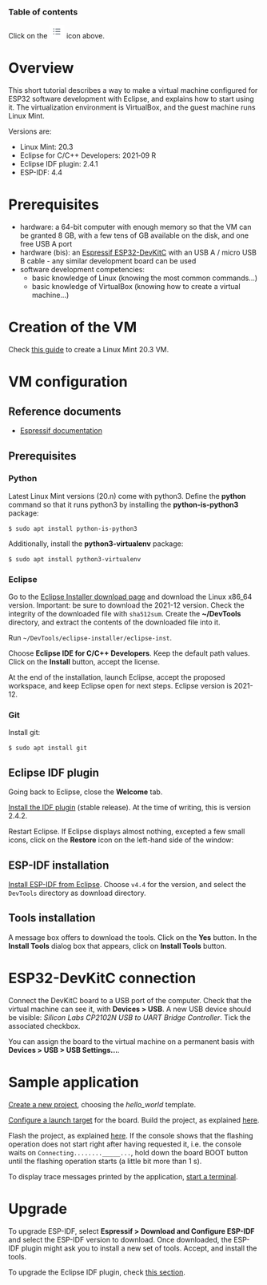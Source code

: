 ### Table of contents

Click on the ![](images/tocIcon.png) icon above.

# Overview

This short tutorial describes a way to make a virtual machine configured for ESP32 software development with Eclipse, and explains how to start using it. The virtualization environment is VirtualBox, and the guest machine runs Linux Mint.

Versions are:

* Linux Mint: 20.3
* Eclipse for C/C++ Developers: 2021‑09 R
* Eclipse IDF plugin: 2.4.1
* ESP-IDF: 4.4

# Prerequisites

* hardware: a 64-bit computer with enough memory so that the VM can be granted 8 GB, with a few tens of GB available on the disk, and one free USB A port
* hardware (bis): an [Espressif ESP32-DevKitC](https://www.espressif.com/en/products/devkits/esp32-devkitc) with an USB A / micro USB B cable - any similar development board can be used
* software development competencies: 
  * basic knowledge of Linux (knowing the most common commands...)
  * basic knowledge of VirtualBox (knowing how to create a virtual machine...)

# Creation of the VM

Check [this guide](https://github.com/PascalBod/lm-vm) to create a Linux Mint 20.3 VM.

# VM configuration

## Reference documents

* [Espressif documentation](https://github.com/espressif/idf-eclipse-plugin)

## Prerequisites

### Python

Latest Linux Mint versions (20.n) come with python3. Define the **python** command so that it runs python3 by installing the **python-is-python3** package:

```shell
$ sudo apt install python-is-python3
```

Additionally, install the **python3-virtualenv** package:

```shell
$ sudo apt install python3-virtualenv
```

### Eclipse

Go to the [Eclipse Installer download page](https://www.eclipse.org/downloads/packages/release/2021-12/r) and download the Linux x86_64 version. Important: be sure to download the 2021-12 version. Check the integrity of the downloaded file with `sha512sum`. Create the **~/DevTools** directory, and extract the contents of the downloaded file into it.

Run `~/DevTools/eclipse-installer/eclipse-inst`.

Choose **Eclipse IDE for C/C++ Developers**. Keep the default path values. Click on the **Install** button, accept the license.

At the end of the installation, launch Eclipse, accept the proposed workspace, and keep Eclipse open for next steps. Eclipse version is 2021-12.

### Git

Install git:

```shell
$ sudo apt install git
```

## Eclipse IDF plugin

Going back to Eclipse, close the **Welcome** tab.

[Install the IDF plugin](https://github.com/espressif/idf-eclipse-plugin#installing-idf-plugin-using-update-site-url) (stable release). At the time of writing, this is version 2.4.2.

Restart Eclipse. If Eclipse displays almost nothing, excepted a few small icons, click on the **Restore** icon on the left-hand side of the window:



## ESP-IDF installation

[Install ESP-IDF from Eclipse](https://github.com/espressif/idf-eclipse-plugin#installing-esp-idf). Choose `v4.4` for the version, and select the `DevTools` directory as download directory.

## Tools installation

A message box offers to download the tools. Click on the **Yes** button. In the **Install Tools** dialog box that appears, click on **Install Tools** button.

# ESP32-DevKitC connection

Connect the DevKitC board to a USB port of the computer. Check that the virtual machine can see it, with **Devices > USB**. A new USB device should be visible: *Silicon Labs CP2102N USB to UART Bridge Controller*. Tick the associated checkbox.

You can assign the board to the virtual machine on a permanent basis with **Devices > USB > USB Settings...**.

# Sample application

[Create a new project](https://github.com/espressif/idf-eclipse-plugin#create-a-new-project-using-esp-idf-templates), choosing the *hello_world* template.

[Configure a launch target](https://github.com/espressif/idf-eclipse-plugin#configuring-launch-target) for the board. Build the project, as explained [here](https://github.com/espressif/idf-eclipse-plugin#compiling-the-project).

Flash the project, as explained [here](https://github.com/espressif/idf-eclipse-plugin#flashing-the-project). If the console shows that the flashing operation does not start right after having requested it, i.e. the console waits on `Connecting........_____...`, hold down the board BOOT button until the flashing operation starts (a little bit more than 1 s). 

To display trace messages printed by the application, [start a terminal](https://github.com/espressif/idf-eclipse-plugin#viewing-serial-output).

# Upgrade

To upgrade ESP-IDF, select **Espressif > Download and Configure ESP-IDF** and select the ESP-IDF version to download. Once downloaded, the ESP-IDF plugin might ask you to install a new set of tools. Accept, and install the tools. 

To upgrade the Eclipse IDF plugin, check [this section](https://github.com/espressif/idf-eclipse-plugin#how-do-i-upgrade-my-existing-idf-eclipse-plugin).
